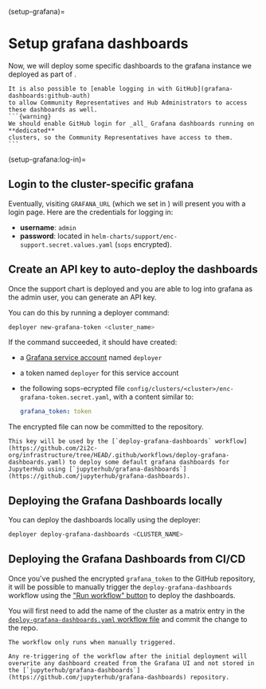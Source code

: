 (setup-grafana)=
# Setup grafana dashboards

Now, we will deploy some specific dashboards to the grafana instance we deployed as part of [](deploy-support-chart).

````{seealso}
It is also possible to [enable logging in with GitHub](grafana-dashboards:github-auth)
to allow Community Representatives and Hub Administrators to access these dashboards as well.
```{warning}
We should enable GitHub login for _all_ Grafana dashboards running on **dedicated**
clusters, so the Community Representatives have access to them.
```
````

(setup-grafana:log-in)=
## Login to the cluster-specific grafana

Eventually, visiting `GRAFANA_URL` (which we set in [](deploy-support-chart)) will present you with a login page.
Here are the credentials for logging in:

- **username**: `admin`
- **password**: located in `helm-charts/support/enc-support.secret.values.yaml` (`sops` encrypted).

## Create an API key to auto-deploy the dashboards

Once the support chart is deployed and you are able to log into grafana as the
admin user, you can generate an API key.

You can do this by running a deployer command:

```bash
deployer new-grafana-token <cluster_name>
```

If the command succeeded, it should have created:

- a [Grafana service account](https://grafana.com/docs/grafana/latest/administration/service-accounts/) named `deployer`
- a token named `deployer` for this service account
- the following sops-ecrypted file `config/clusters/<cluster>/enc-grafana-token.secret.yaml`,
  with a content similar to:

  ```yaml
  grafana_token: token
  ```

The encrypted file can now be committed to the repository.

```{note}
This key will be used by the [`deploy-grafana-dashboards` workflow](https://github.com/2i2c-org/infrastructure/tree/HEAD/.github/workflows/deploy-grafana-dashboards.yaml) to deploy some default grafana dashboards for JupyterHub using [`jupyterhub/grafana-dashboards`](https://github.com/jupyterhub/grafana-dashboards).
```

## Deploying the Grafana Dashboards locally

You can deploy the dashboards locally using the deployer:

```bash
deployer deploy-grafana-dashboards <CLUSTER_NAME>
```

## Deploying the Grafana Dashboards from CI/CD

Once you've pushed the encrypted `grafana_token` to the GitHub repository, it will be possible to manually trigger the `deploy-grafana-dashboards` workflow using the ["Run workflow" button](https://github.com/2i2c-org/infrastructure/actions/workflows/deploy-grafana-dashboards.yaml) to deploy the dashboards.

You will first need to add the name of the cluster as a matrix entry in the [`deploy-grafana-dashboards.yaml` workflow file](https://github.com/2i2c-org/infrastructure/blob/008ae2c1deb3f5b97d0c334ed124fa090df1f0c6/.github/workflows/deploy-grafana-dashboards.yaml#L12) and commit the change to the repo.

```{note}
The workflow only runs when manually triggered.

Any re-triggering of the workflow after the initial deployment will overwrite any dashboard created from the Grafana UI and not stored in the [`jupyterhub/grafana-dashboards`](https://github.com/jupyterhub/grafana-dashboards) repository.
```
